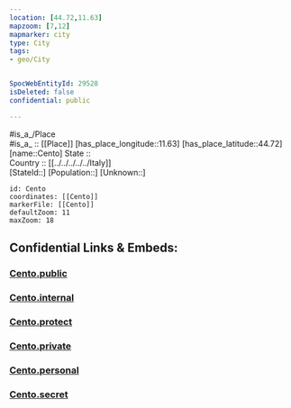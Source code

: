 ```yaml
---
location: [44.72,11.63] 
mapzoom: [7,12] 
mapmarker: city 
type: City
tags:
- geo/City


SpocWebEntityId: 29528
isDeleted: false
confidential: public

---
```

#is_a_/Place  
#is_a_ :: [[Place]] 
[has_place_longitude::11.63] 
[has_place_latitude::44.72] 
[name::Cento] 
State ::  
Country :: [[../../../../../Italy]]  
[StateId::] 
[Population::] 
[Unknown::] 


```leaflet
id: Cento
coordinates: [[Cento]] 
markerFile: [[Cento]] 
defaultZoom: 11 
maxZoom: 18
```


## Confidential Links & Embeds: 

### [Cento.public](/_public/\Earth\Continent\Europe\Europe~South\Italy\regions~Italy\Emilia-Romagna\Ferrara.Province\CityCento.public.md) 

### [Cento.internal](/_internal/\Earth\Continent\Europe\Europe~South\Italy\regions~Italy\Emilia-Romagna\Ferrara.Province\CityCento.internal.md) 

### [Cento.protect](/_protect/\Earth\Continent\Europe\Europe~South\Italy\regions~Italy\Emilia-Romagna\Ferrara.Province\CityCento.protect.md) 

### [Cento.private](/_private/\Earth\Continent\Europe\Europe~South\Italy\regions~Italy\Emilia-Romagna\Ferrara.Province\CityCento.private.md) 

### [Cento.personal](/_personal/\Earth\Continent\Europe\Europe~South\Italy\regions~Italy\Emilia-Romagna\Ferrara.Province\CityCento.personal.md) 

### [Cento.secret](/_secret/\Earth\Continent\Europe\Europe~South\Italy\regions~Italy\Emilia-Romagna\Ferrara.Province\CityCento.secret.md)


